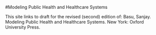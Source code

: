 #Modeling Public Health and Healthcare Systems

This site links to draft for the revised (second) edition of: Basu, Sanjay. Modeling Public Health and Healthcare Systems. New York: Oxford University Press.

